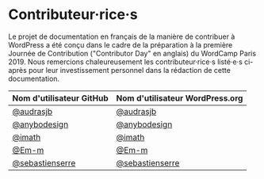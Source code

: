 # Contributeur·rice·s

Le projet de documentation en français de la manière de contribuer à WordPress a été conçu dans le cadre de la préparation à la première Journée de Contribution ("Contributor Day" en anglais) du WordCamp Paris 2019. Nous remercions chaleureusement les contributeur·rice·s listé·e·s ci-après pour leur investissement personnel dans la rédaction de cette documentation.

| Nom d'utilisateur GitHub | Nom d'utilisateur WordPress.org|
| --------------- | --------------------- |
| [@audrasjb](https://github.com/audrasjb) | [@audrasjb](https://profiles.wordpress.org/audrasjb) |
| [@anybodesign](https://github.com/anybodesign) | [@anybodesign](https://profiles.wordpress.org/anybodesign) |
| [@imath](https://github.com/imath) | [@imath](https://profiles.wordpress.org/imath) |
| [@Em-m](https://github.com/Em-m) | [@Em-m](https://profiles.wordpress.org/Em-m) |
| [@sebastienserre](https://github.com/sebastienserre) | [@sebastienserre](https://profiles.wordpress.org/sebastienserre) |
